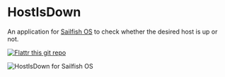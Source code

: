 # HostIsDown

An application for [Sailfish OS](https://sailfishos.org) to check whether the desired host is up or not.

[![Flattr this git repo](http://api.flattr.com/button/flattr-badge-large.png)](https://flattr.com/submit/auto?user_id=ilpianista&url=https://gitlab.com/ilpianista/harbour-HostIsDown&title=harbour-HostIsDown&language=&tags=jolla&category=software)

![HostIsDown for Sailfish OS](https://gitlab.com/ilpianista/harbour-HostIsDown/blob/master/screenshots/hostisup.jpg)